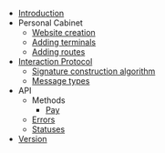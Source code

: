 - [Introduction](/)
- Personal Cabinet
  - [Website creation](pers_cab_website_creation.md)
  - [Adding terminals](pers_cab_add_terminal.md)
  - [Adding routes](pers_cab_route_creation.md)  
- [Interaction Protocol](interaction_protocol.md)
  - [Signature construction algorithm](signatur_alghoritm.md)
  - [Message types](message_types.md)
- API
  - Methods
    - [Pay](api/pay.md)
  - [Errors](api/errors.md)
  - [Statuses](api/statuses.md)
- [Version](version.md)